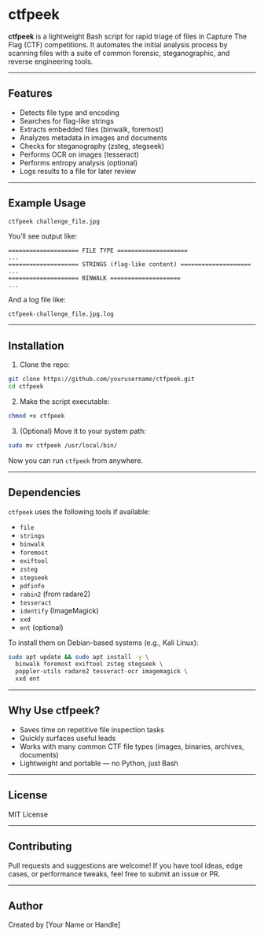 # ctfpeek

**ctfpeek** is a lightweight Bash script for rapid triage of files in Capture The Flag (CTF) competitions. It automates the initial analysis process by scanning files with a suite of common forensic, steganographic, and reverse engineering tools.

---

## Features

- Detects file type and encoding
- Searches for flag-like strings
- Extracts embedded files (binwalk, foremost)
- Analyzes metadata in images and documents
- Checks for steganography (zsteg, stegseek)
- Performs OCR on images (tesseract)
- Performs entropy analysis (optional)
- Logs results to a file for later review

---

## Example Usage

```bash
ctfpeek challenge_file.jpg
```

You’ll see output like:

```
==================== FILE TYPE ====================
...
==================== STRINGS (flag-like content) ====================
...
==================== BINWALK ====================
...
```

And a log file like:

```
ctfpeek-challenge_file.jpg.log
```

---

## Installation

1. Clone the repo:

```bash
git clone https://github.com/yourusername/ctfpeek.git
cd ctfpeek
```

2. Make the script executable:

```bash
chmod +x ctfpeek
```

3. (Optional) Move it to your system path:

```bash
sudo mv ctfpeek /usr/local/bin/
```

Now you can run `ctfpeek` from anywhere.

---

## Dependencies

`ctfpeek` uses the following tools if available:

- `file`
- `strings`
- `binwalk`
- `foremost`
- `exiftool`
- `zsteg`
- `stegseek`
- `pdfinfo`
- `rabin2` (from radare2)
- `tesseract`
- `identify` (ImageMagick)
- `xxd`
- `ent` (optional)

To install them on Debian-based systems (e.g., Kali Linux):

```bash
sudo apt update && sudo apt install -y \
  binwalk foremost exiftool zsteg stegseek \
  poppler-utils radare2 tesseract-ocr imagemagick \
  xxd ent
```

---

## Why Use ctfpeek?

- Saves time on repetitive file inspection tasks
- Quickly surfaces useful leads
- Works with many common CTF file types (images, binaries, archives, documents)
- Lightweight and portable — no Python, just Bash

---

## License

MIT License

---

## Contributing

Pull requests and suggestions are welcome! If you have tool ideas, edge cases, or performance tweaks, feel free to submit an issue or PR.

---

## Author

Created by [Your Name or Handle]
